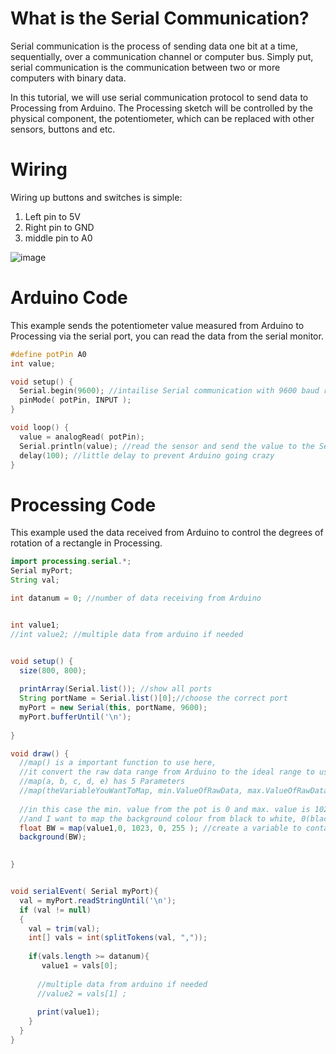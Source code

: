 # What is the Serial Communication?
Serial communication is the process of sending data one bit at a time, sequentially, over a communication channel or computer bus. Simply put, serial communication is the communication between two or more computers with binary data.


In this tutorial, we will use serial communication protocol to send data to Processing from Arduino. The Processing sketch will be controlled by the physical component, the potentiometer, which can be replaced with other sensors, buttons and etc.


# Wiring
Wiring up buttons and switches is simple:

1. Left pin to 5V 
1. Right pin to GND 
1. middle pin to A0

![image](https://github.com/creativetechnologylab/physicalComputingTutorials/assets/64136454/8334989d-426c-49f7-89b8-dc04de8b2a60)

# Arduino Code

This example sends the potentiometer value measured from Arduino to Processing via the serial port, you can read the data from the serial monitor.

````c++
#define potPin A0
int value;

void setup() {
  Serial.begin(9600); //intailise Serial communication with 9600 baud rate
  pinMode( potPin, INPUT );
}

void loop() {
  value = analogRead( potPin);
  Serial.println(value); //read the sensor and send the value to the Serial
  delay(100); //little delay to prevent Arduino going crazy
}
````

# Processing Code

This example used the data received from Arduino to control the degrees of rotation of a rectangle in Processing.

````java
import processing.serial.*;
Serial myPort;
String val;

int datanum = 0; //number of data receiving from Arduino


int value1; 
//int value2; //multiple data from arduino if needed


void setup() {
  size(800, 800);
  
  printArray(Serial.list()); //show all ports
  String portName = Serial.list()[0];//choose the correct port
  myPort = new Serial(this, portName, 9600);
  myPort.bufferUntil('\n'); 
  
}

void draw() {
  //map() is a important function to use here,
  //it convert the raw data range from Arduino to the ideal range to use in Processing
  //map(a, b, c, d, e) has 5 Parameters
  //map(theVariableYouWantToMap, min.ValueOfRawData, max.ValueOfRawData, min.ValueOfIdealRange, max.ValueOfIdealRange)
  
  //in this case the min. value from the pot is 0 and max. value is 1023.
  //and I want to map the background colour from black to white, 0(black) - 255(white)
  float BW = map(value1,0, 1023, 0, 255 ); //create a variable to contain the converted value
  background(BW);
  

}


void serialEvent( Serial myPort){
  val = myPort.readStringUntil('\n');
  if (val != null)
  {
    val = trim(val);
    int[] vals = int(splitTokens(val, ","));
    
    if(vals.length >= datanum){
       value1 = vals[0];
    
      //multiple data from arduino if needed
      //value2 = vals[1] ;
    
      print(value1);
    }
  }
}
````
